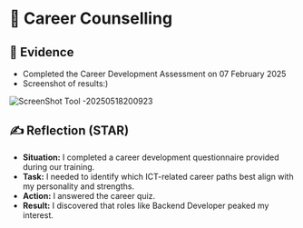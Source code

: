 # 📘 Career Counselling

## 📄 Evidence
- Completed the Career Development Assessment on 07 February 2025
- Screenshot of results:)
  
 ![ScreenShot Tool -20250518200923](https://github.com/user-attachments/assets/a2ec3ad3-163a-46c4-90a3-8b421919c596)


## ✍️ Reflection (STAR)
- **Situation:** I completed a career development questionnaire provided during our training. 
- **Task:**  I needed to identify which ICT-related career paths best align with my personality and strengths.  
- **Action:** I answered the career quiz.
- **Result:** I discovered that roles like Backend Developer peaked my interest.

